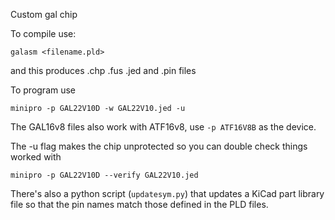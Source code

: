 Custom gal chip

To compile use:

`galasm <filename.pld>`

and this produces .chp .fus .jed and .pin files

To program use

`minipro -p GAL22V10D -w GAL22V10.jed -u`

The GAL16v8 files also work with ATF16v8, use `-p ATF16V8B` as the device.

The -u flag makes the chip unprotected so you can double check things worked with

`minipro -p GAL22V10D --verify GAL22V10.jed`

There's also a python script (`updatesym.py`) that updates a KiCad part library file so that the pin names match those defined in the PLD files.


